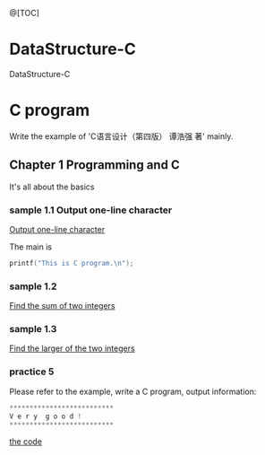 @[TOC]

# DataStructure-C
DataStructure-C

# C program

Write the example of 'C语言设计（第四版） 谭浩强 著' mainly.

## Chapter 1 Programming and C

It's all about the basics

### sample 1.1 Output one-line character

[Output one-line character](./C-program/First_Chapter/sample1.1.cpp)

The main is 

```C
printf("This is C program.\n");	
```

### sample 1.2 

[Find the sum of two integers](./C-program/First_Chapter/sample1.2.cpp)


### sample 1.3

[Find the larger of the two integers](./C-program/First_Chapter/sample1.3.cpp)

### practice 5

Please refer to the example, write a C program, output information:
```c
**************************
V e r y  g o o d !
**************************
```

[the code](./C-program/First_Chapter/practice_5.cpp)